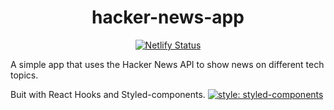 <div align="center">
<h1>hacker-news-app</h1>
  
[![Netlify Status](https://api.netlify.com/api/v1/badges/8a331c40-9786-4d57-bbdd-fff40434a7c0/deploy-status)](https://app.netlify.com/sites/hacker-news-kibuika/deploys)
</div>

A simple app that uses the Hacker News API to show news on different tech topics.

Buit with React Hooks and Styled-components.
[![style: styled-components](https://img.shields.io/badge/style-%F0%9F%92%85%20styled--components-orange.svg?colorB=daa357&colorA=db748e)](https://github.com/styled-components/styled-components)

